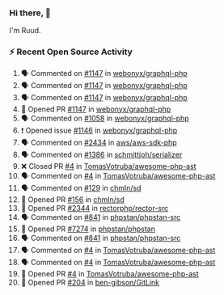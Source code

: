 ### Hi there, 👋

I'm Ruud.
 
### :zap: Recent Open Source Activity

<!--START_SECTION:activity-->
1. 🗣 Commented on [#1147](https://github.com/webonyx/graphql-php/issues/1147) in [webonyx/graphql-php](https://github.com/webonyx/graphql-php)
2. 🗣 Commented on [#1147](https://github.com/webonyx/graphql-php/issues/1147) in [webonyx/graphql-php](https://github.com/webonyx/graphql-php)
3. 🗣 Commented on [#1147](https://github.com/webonyx/graphql-php/issues/1147) in [webonyx/graphql-php](https://github.com/webonyx/graphql-php)
4. 💪 Opened PR [#1147](https://github.com/webonyx/graphql-php/pull/1147) in [webonyx/graphql-php](https://github.com/webonyx/graphql-php)
5. 🗣 Commented on [#1058](https://github.com/webonyx/graphql-php/issues/1058) in [webonyx/graphql-php](https://github.com/webonyx/graphql-php)
6. ❗️ Opened issue [#1146](https://github.com/webonyx/graphql-php/issues/1146) in [webonyx/graphql-php](https://github.com/webonyx/graphql-php)
7. 🗣 Commented on [#2434](https://github.com/aws/aws-sdk-php/issues/2434) in [aws/aws-sdk-php](https://github.com/aws/aws-sdk-php)
8. 🗣 Commented on [#1386](https://github.com/schmittjoh/serializer/issues/1386) in [schmittjoh/serializer](https://github.com/schmittjoh/serializer)
9. ❌ Closed PR [#4](https://github.com/TomasVotruba/awesome-php-ast/pull/4) in [TomasVotruba/awesome-php-ast](https://github.com/TomasVotruba/awesome-php-ast)
10. 🗣 Commented on [#4](https://github.com/TomasVotruba/awesome-php-ast/issues/4) in [TomasVotruba/awesome-php-ast](https://github.com/TomasVotruba/awesome-php-ast)
11. 🗣 Commented on [#129](https://github.com/chmln/sd/issues/129) in [chmln/sd](https://github.com/chmln/sd)
12. 💪 Opened PR [#156](https://github.com/chmln/sd/pull/156) in [chmln/sd](https://github.com/chmln/sd)
13. 💪 Opened PR [#2344](https://github.com/rectorphp/rector-src/pull/2344) in [rectorphp/rector-src](https://github.com/rectorphp/rector-src)
14. 🗣 Commented on [#841](https://github.com/phpstan/phpstan-src/issues/841) in [phpstan/phpstan-src](https://github.com/phpstan/phpstan-src)
15. 💪 Opened PR [#7274](https://github.com/phpstan/phpstan/pull/7274) in [phpstan/phpstan](https://github.com/phpstan/phpstan)
16. 🗣 Commented on [#841](https://github.com/phpstan/phpstan-src/issues/841) in [phpstan/phpstan-src](https://github.com/phpstan/phpstan-src)
17. 🗣 Commented on [#4](https://github.com/TomasVotruba/awesome-php-ast/issues/4) in [TomasVotruba/awesome-php-ast](https://github.com/TomasVotruba/awesome-php-ast)
18. 🗣 Commented on [#4](https://github.com/TomasVotruba/awesome-php-ast/issues/4) in [TomasVotruba/awesome-php-ast](https://github.com/TomasVotruba/awesome-php-ast)
19. 💪 Opened PR [#4](https://github.com/TomasVotruba/awesome-php-ast/pull/4) in [TomasVotruba/awesome-php-ast](https://github.com/TomasVotruba/awesome-php-ast)
20. 💪 Opened PR [#204](https://github.com/ben-gibson/GitLink/pull/204) in [ben-gibson/GitLink](https://github.com/ben-gibson/GitLink)
<!--END_SECTION:activity-->
